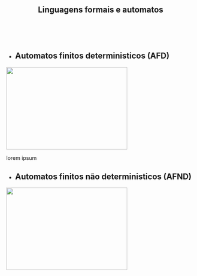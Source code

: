 ### <h2 align="center">Linguagens formais e automatos</h2>

<br><br><br>
<p></p>

- <h2> Automatos finitos deterministicos (AFD) </h2>

<img height="220px" width= "80%" src="http://www.dsc.ufcg.edu.br/~pet/jornal/junho2014/images/materias/recapitulando/afn.jpg"/>
<br>
<p>lorem ipsum</p>

- <h2> Automatos finitos não deterministicos (AFND) </h2>

<img  height="220px" width= "80%" src="" />
